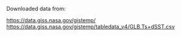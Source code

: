 Downloaded data from: 

https://data.giss.nasa.gov/gistemp/
https://data.giss.nasa.gov/gistemp/tabledata_v4/GLB.Ts+dSST.csv